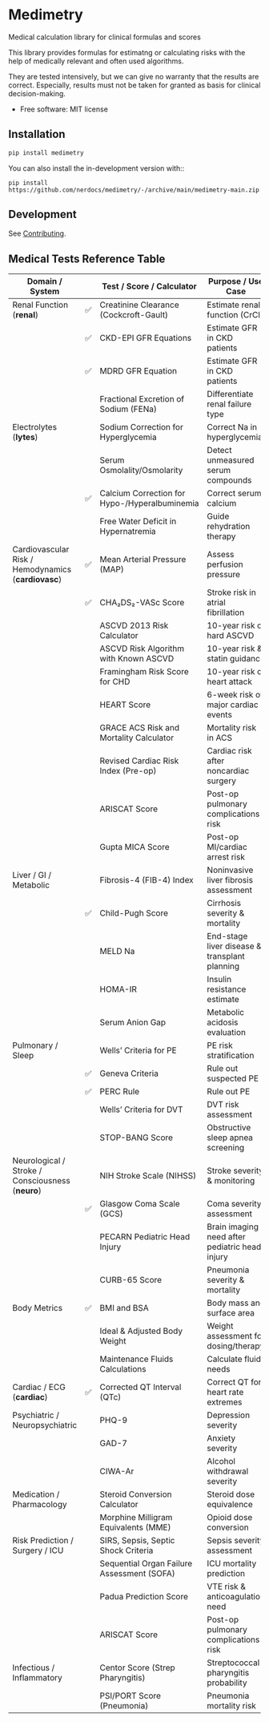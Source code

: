 # Medimetry

Medical calculation library for clinical formulas and scores

This library provides formulas for estimatng or calculating risks with the help of medically relevant and
often used algorithms.

They are tested intensively, but we can give no warranty that the results are correct. Especially, results must not
be taken for granted as basis for clinical decision-making.

* Free software: MIT license

## Installation

```bash
pip install medimetry
```

You can also install the in-development version with::

    pip install https://github.com/nerdocs/medimetry/-/archive/main/medimetry-main.zip


## Development

See [Contributing](CONTRIBUTING.md).


## Medical Tests Reference Table

| Domain / System                                     |   | Test / Score / Calculator                     | Purpose / Use Case                             |
|-----------------------------------------------------|---|-----------------------------------------------|------------------------------------------------|
| Renal Function (**renal**)                          | ✅ | Creatinine Clearance (Cockcroft-Gault)        | Estimate renal function (CrCl)                 |
|                                                     | ✅ | CKD-EPI GFR Equations                         | Estimate GFR in CKD patients                   |
|                                                     | ✅ | MDRD GFR Equation                             | Estimate GFR in CKD patients                   |
|                                                     |   | Fractional Excretion of Sodium (FENa)         | Differentiate renal failure type               |
| Electrolytes (**lytes**)                            |   | Sodium Correction for Hyperglycemia           | Correct Na in hyperglycemia                    |
|                                                     |   | Serum Osmolality/Osmolarity                   | Detect unmeasured serum compounds              |
|                                                     | ✅ | Calcium Correction for Hypo-/Hyperalbuminemia | Correct serum calcium                          |
|                                                     |   | Free Water Deficit in Hypernatremia           | Guide rehydration therapy                      |
| Cardiovascular Risk / Hemodynamics (**cardiovasc**) | ✅ | Mean Arterial Pressure (MAP)                  | Assess perfusion pressure                      |
|                                                     | ✅ | CHA₂DS₂-VASc Score                            | Stroke risk in atrial fibrillation             |
|                                                     |   | ASCVD 2013 Risk Calculator                    | 10-year risk of hard ASCVD                     |
|                                                     |   | ASCVD Risk Algorithm with Known ASCVD         | 10-year risk & statin guidance                 |
|                                                     |   | Framingham Risk Score for CHD                 | 10-year risk of heart attack                   |
|                                                     |   | HEART Score                                   | 6-week risk of major cardiac events            |
|                                                     |   | GRACE ACS Risk and Mortality Calculator       | Mortality risk in ACS                          |
|                                                     |   | Revised Cardiac Risk Index (Pre-op)           | Cardiac risk after noncardiac surgery          |
|                                                     |   | ARISCAT Score                                 | Post-op pulmonary complications risk           |
|                                                     |   | Gupta MICA Score                              | Post-op MI/cardiac arrest risk                 |
| Liver / GI / Metabolic                              |   | Fibrosis-4 (FIB-4) Index                      | Noninvasive liver fibrosis assessment          |
|                                                     | ✅ | Child-Pugh Score                              | Cirrhosis severity & mortality                 |
|                                                     |   | MELD Na                                       | End-stage liver disease & transplant planning  |
|                                                     |   | HOMA-IR                                       | Insulin resistance estimate                    |
|                                                     |   | Serum Anion Gap                               | Metabolic acidosis evaluation                  |
| Pulmonary / Sleep                                   |   | Wells’ Criteria for PE                        | PE risk stratification                         |
|                                                     | ✅ | Geneva Criteria                               | Rule out suspected PE                          |
|                                                     | ✅ | PERC Rule                                     | Rule out PE                                    |
|                                                     |   | Wells’ Criteria for DVT                       | DVT risk assessment                            |
|                                                     |   | STOP-BANG Score                               | Obstructive sleep apnea screening              |
| Neurological / Stroke / Consciousness (**neuro**)   |   | NIH Stroke Scale (NIHSS)                      | Stroke severity & monitoring                   |
|                                                     | ✅ | Glasgow Coma Scale (GCS)                      | Coma severity assessment                       |
|                                                     |   | PECARN Pediatric Head Injury                  | Brain imaging need after pediatric head injury |
|                                                     |   | CURB-65 Score                                 | Pneumonia severity & mortality                 |
| Body Metrics                                        | ✅ | BMI and BSA                                   | Body mass and surface area                     |
|                                                     |   | Ideal & Adjusted Body Weight                  | Weight assessment for dosing/therapy           |
|                                                     |   | Maintenance Fluids Calculations               | Calculate fluid needs                          |
| Cardiac / ECG  (**cardiac**)                        | ✅ | Corrected QT Interval (QTc)                   | Correct QT for heart rate extremes             |
| Psychiatric / Neuropsychiatric                      |   | PHQ-9                                         | Depression severity                            |
|                                                     |   | GAD-7                                         | Anxiety severity                               |
|                                                     |   | CIWA-Ar                                       | Alcohol withdrawal severity                    |
| Medication / Pharmacology                           |   | Steroid Conversion Calculator                 | Steroid dose equivalence                       |
|                                                     |   | Morphine Milligram Equivalents (MME)          | Opioid dose conversion                         |
| Risk Prediction / Surgery / ICU                     |   | SIRS, Sepsis, Septic Shock Criteria           | Sepsis severity assessment                     |
|                                                     |   | Sequential Organ Failure Assessment (SOFA)    | ICU mortality prediction                       |
|                                                     |   | Padua Prediction Score                        | VTE risk & anticoagulation need                |
|                                                     |   | ARISCAT Score                                 | Post-op pulmonary complications risk           |
| Infectious / Inflammatory                           |   | Centor Score (Strep Pharyngitis)              | Streptococcal pharyngitis probability          |
|                                                     |   | PSI/PORT Score (Pneumonia)                    | Pneumonia mortality risk                       |
